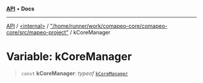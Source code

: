 [**API**](../../../../README.md) • **Docs**

***

[API](../../../../README.md) / [\<internal\>](../../../README.md) / ["/home/runner/work/comapeo-core/comapeo-core/src/mapeo-project"](../README.md) / kCoreManager

# Variable: kCoreManager

> `const` **kCoreManager**: *typeof* [`kCoreManager`](kCoreManager.md)
